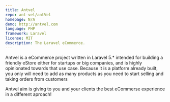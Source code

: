 ```yaml
---
title: Antvel
repo: ant-vel/antVel
homepage: N/A
demo: http://antvel.com
language: PHP
framework: Laravel
license: MIT
description: The Laravel eCommerce.
---
```


Antvel is a eCommerce project written in Laravel 5.* intended for building a friendly eStore either for startups or big companies, and is highly opinionated towards that use case. Because it is a platform already built, you only will need to add as many products as you need to start selling and taking orders from customers

Antvel aim is giving to you and your clients the best eCommerse experience in a different aproach!
